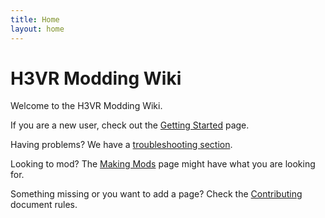 ```yaml
---
title: Home
layout: home
---
```


# H3VR Modding Wiki

Welcome to the H3VR Modding Wiki.

If you are a new user, check out the [Getting Started](docs/installing/getting_started) page.

Having problems? We have a [troubleshooting section](docs/installing/troubleshooting/Troubleshooting).

Looking to mod? The [Making Mods](docs/creating/making_mods) page might have what you are looking for.

Something missing or you want to add a page? Check
the [Contributing](https://github.com/H3VR-Modding/wiki/blob/main/.github/contributing/contributing.md) document rules.
